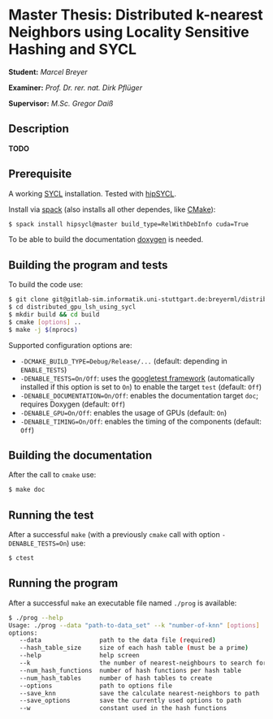 # Master Thesis: Distributed k-nearest Neighbors using Locality Sensitive Hashing and SYCL

**Student:** _Marcel Breyer_

**Examiner:** _Prof. Dr. rer. nat. Dirk Pflüger_

**Supervisor:** _M.Sc. Gregor Daiß_

## Description
**TODO**

## Prerequisite
A working [SYCL](https://www.khronos.org/sycl/) installation. Tested with [hipSYCL](https://github.com/illuhad/hipSYCL).

Install via [spack](https://spack.readthedocs.io/en/latest/) 
(also installs all other dependes, like [CMake](https://cmake.org/)):
```bash
$ spack install hipsycl@master build_type=RelWithDebInfo cuda=True
```

To be able to build the documentation [doxygen](https://github.com/doxygen/doxygen) is needed.

## Building the program and tests
To build the code use:
```bash
$ git clone git@gitlab-sim.informatik.uni-stuttgart.de:breyerml/distributed_gpu_lsh_using_sycl.git
$ cd distributed_gpu_lsh_using_sycl
$ mkdir build && cd build
$ cmake [options] ..
$ make -j $(nprocs)
```

Supported configuration options are:
* `-DCMAKE_BUILD_TYPE=Debug/Release/...` (default: depending in `ENABLE_TESTS`)
* `-DENABLE_TESTS=On/Off`: uses the [googletest framework](https://github.com/google/googletest) (automatically installed if this option is set to `On`) to enable the target `test` (default: `Off`)
* `-DENABLE_DOCUMENTATION=On/Off`: enables the documentation target `doc`; requires Doxygen (default: `Off`)
* `-DENABLE_GPU=On/Off`: enables the usage of GPUs (default: `On`)
* `-DENABLE_TIMING=On/Off`: enables the timing of the components (default: `Off`)

## Building the documentation
After the call to `cmake` use:
```bash
$ make doc
```

## Running the test
After a successful `make` (with a previously `cmake` call with option `-DENABLE_TESTS=On`) use:
```bash
$ ctest
```

## Running the program
After a successful `make` an executable file named `./prog` is available:
```bash
$ ./prog --help
Usage: ./prog --data "path-to-data_set" --k "number-of-knn" [options]
options:
   --data                path to the data file (required)
   --hash_table_size     size of each hash table (must be a prime)
   --help                help screen
   --k                   the number of nearest-neighbours to search for (required)
   --num_hash_functions  number of hash functions per hash table
   --num_hash_tables     number of hash tables to create
   --options             path to options file
   --save_knn            save the calculate nearest-neighbors to path
   --save_options        save the currently used options to path
   --w                   constant used in the hash functions
```
